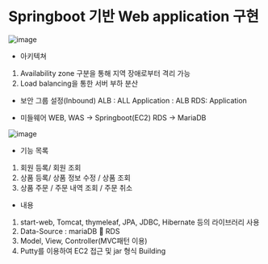 # Springboot 기반 Web application 구현
![image](https://user-images.githubusercontent.com/61929745/106992330-88681580-67bb-11eb-8bc4-4e14b3ec4773.png)

- 아키텍쳐 
1. Availability zone 구분을 통해 지역 장애로부터 격리 가능
2. Load balancing을 통한 서버 부하 분산

- 보안 그룹 설정(Inbound)
ALB : ALL
Application : ALB
RDS: Application

- 미들웨어
WEB, WAS -> Springboot(EC2)
RDS -> MariaDB


![image](https://user-images.githubusercontent.com/61929745/106992494-e268db00-67bb-11eb-824c-82dd60ce9327.png)
- 기능 목록
1. 회원 등록/ 회원 조회
2. 상품 등록/ 상품 정보 수정 / 상품 조회
3. 상품 주문 / 주문 내역 조회 / 주문 취소

- 내용
1. start-web, Tomcat, thymeleaf, JPA, JDBC, Hibernate 등의 라이브러리 사용
2. Data-Source : mariaDB  RDS
3. Model, View, Controller(MVC패턴 이용)
4. Putty를 이용하여 EC2 접근 및  jar 형식 Building


